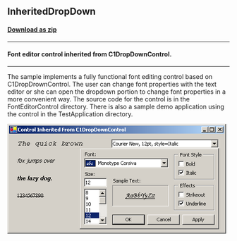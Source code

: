 ## InheritedDropDown
#### [Download as zip](https://grapecity.github.io/DownGit/#/home?url=https://github.com/GrapeCity/ComponentOne-WinForms-Samples/tree/master/NetFramework\Input\VB\InheritedDropDown)
____
#### Font editor control inherited from C1DropDownControl.
____
The sample implements a fully functional font editing control based on C1DropDrownControl.
The user can change font properties with the text editor or she can open the dropdown portion to change font properties in a more convenient way.
The source code for the control is in the FontEditorControl directory.
There is also a sample demo application using the control in the TestApplication directory.

![screenshot](screenshot.png)
